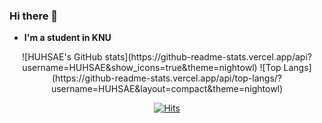 ### Hi there 👋
  - **I'm a student in KNU**

<!--
**HUHSAE/HUHSAE** is a ✨ _special_ ✨ repository because its `README.md` (this file) appears on your GitHub profile.

Here are some ideas to get you started:

- 🔭 I’m currently working on ...
- 🌱 I’m currently learning ...
- 👯 I’m looking to collaborate on ...
- 🤔 I’m looking for help with ...
- 💬 Ask me about ...
- 📫 How to reach me: ...
- 😄 Pronouns: ...
- ⚡ Fun fact: ...
-->
<div align="center">
  ![HUHSAE's GitHub stats](https://github-readme-stats.vercel.app/api?username=HUHSAE&show_icons=true&theme=nightowl)
  ![Top Langs](https://github-readme-stats.vercel.app/api/top-langs/?username=HUHSAE&layout=compact&theme=nightowl)

  [![Hits](https://hits.seeyoufarm.com/api/count/incr/badge.svg?url=https%3A%2F%2Fgithub.com%2FHUHSAE&count_bg=%2379C83D&title_bg=%23555555&icon=&icon_color=%23E7E7E7&title=hits&edge_flat=false)](https://hits.seeyoufarm.com)
  </div>
